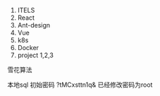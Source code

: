 1. ITELS
2. React
3. Ant-design
4. Vue
5. k8s
6. Docker
7. project 1,2,3

雪花算法

本地sql 初始密码
?tMCxsttn1q&
已经修改密码为root